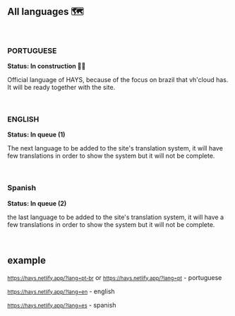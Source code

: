 ## All languages 🗺️
<br/>

### PORTUGUESE
<span>
    <strong>Status: In construction 👨‍💼</strong>
</span>
<p>
    Official language of HAYS, because of the focus on brazil that vh'cloud has. It will be ready together with the site.
</p>
<br/>

### ENGLISH
<span>
    <strong>Status: In queue (1)</strong>
</span>
<p>
    The next language to be added to the site's translation system, it will have few translations in order to show the system but it will not be complete.
</p>
<br/>

### Spanish
<span>
    <strong>Status: In queue (2)</strong>
</span>
<p>
    the last language to be added to the site's translation system, it will have a few translations in order to show the system but it will not be complete.
</p>
<br/>

## example

<small>https://hays.netlify.app/?lang=pt-br</small> or <small>https://hays.netlify.app/?lang=pt</small> - portuguese

<small>https://hays.netlify.app/?lang=en</small> - english

<small>https://hays.netlify.app/?lang=es</small> - spanish
